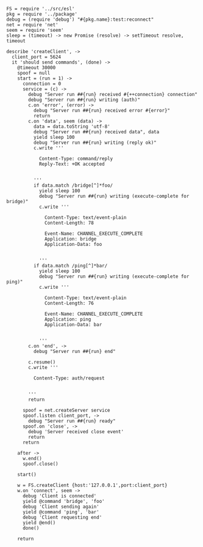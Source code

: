     FS = require '../src/esl'
    pkg = require '../package'
    debug = (require 'debug') "#{pkg.name}:test:reconnect"
    net = require 'net'
    seem = require 'seem'
    sleep = (timeout) -> new Promise (resolve) -> setTimeout resolve, timeout

    describe 'createClient', ->
      client_port = 5624
      it 'should send commands', (done) ->
        @timeout 30000
        spoof = null
        start = (run = 1) ->
          connection = 0
          service = (c) ->
            debug "Server run ##{run} received #{++connection} connection"
            debug "Server run ##{run} writing (auth)"
            c.on 'error', (error) ->
              debug "Server run ##{run} received error #{error}"
              return
            c.on 'data', seem (data) ->
              data = data.toString 'utf-8'
              debug "Server run ##{run} received data", data
              yield sleep 100
              debug "Server run ##{run} writing (reply ok)"
              c.write '''

                Content-Type: command/reply
                Reply-Text: +OK accepted


              '''
              if data.match /bridge[^]*foo/
                yield sleep 100
                debug "Server run ##{run} writing (execute-complete for bridge)"
                c.write '''

                  Content-Type: text/event-plain
                  Content-Length: 78

                  Event-Name: CHANNEL_EXECUTE_COMPLETE
                  Application: bridge
                  Application-Data: foo


                '''
              if data.match /ping[^]*bar/
                yield sleep 100
                debug "Server run ##{run} writing (execute-complete for ping)"
                c.write '''

                  Content-Type: text/event-plain
                  Content-Length: 76

                  Event-Name: CHANNEL_EXECUTE_COMPLETE
                  Application: ping
                  Application-Data: bar


                '''
            c.on 'end', ->
              debug "Server run ##{run} end"

            c.resume()
            c.write '''

              Content-Type: auth/request


            '''
            return

          spoof = net.createServer service
          spoof.listen client_port, ->
            debug "Server run ##{run} ready"
          spoof.on 'close', ->
            debug 'Server received close event'
            return
          return

        after ->
          w.end()
          spoof.close()

        start()

        w = FS.createClient {host:'127.0.0.1',port:client_port}
        w.on 'connect', seem ->
          debug 'Client is connected'
          yield @command 'bridge', 'foo'
          debug 'Client sending again'
          yield @command 'ping', 'bar'
          debug 'Client requesting end'
          yield @end()
          done()

        return
